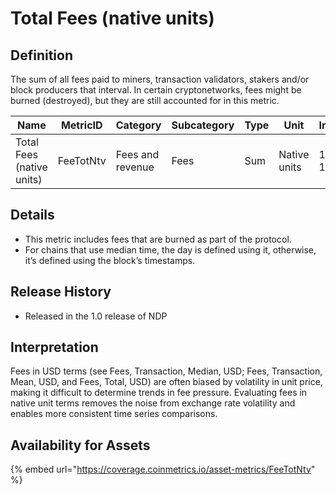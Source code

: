# Total Fees (native units)

## Definition

The sum of all fees paid to miners, transaction validators, stakers and/or block producers that interval. In certain cryptonetworks, fees might be burned (destroyed), but they are still accounted for in this metric.

| Name                      | MetricID  | Category         | Subcategory | Type | Unit         | Interval      |
| ------------------------- | --------- | ---------------- | ----------- | ---- | ------------ | ------------- |
| Total Fees (native units) | FeeTotNtv | Fees and revenue | Fees        | Sum  | Native units | 1 day, 1 hour |

## Details

* This metric includes fees that are burned as part of the protocol.
* For chains that use median time, the day is defined using it, otherwise, it’s defined using the block’s timestamps.

## Release History

* Released in the 1.0 release of NDP

## Interpretation

Fees in USD terms (see Fees, Transaction, Median, USD; Fees, Transaction, Mean, USD, and Fees, Total, USD) are often biased by volatility in unit price, making it difficult to determine trends in fee pressure. Evaluating fees in native unit terms removes the noise from exchange rate volatility and enables more consistent time series comparisons.

## Availability for Assets

{% embed url="https://coverage.coinmetrics.io/asset-metrics/FeeTotNtv" %}
